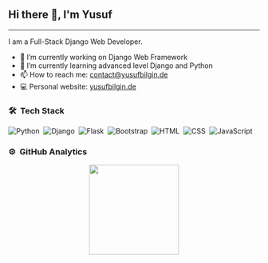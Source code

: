 <h2>Hi there 👋, I'm Yusuf</h2>
<hr>

I am a Full-Stack Django Web Developer.

- 🔭 I’m currently working on Django Web Framework
- 🌱 I’m currently learning advanced level Django and Python
- 📫 How to reach me: contact@yusufbilgin.de
- 💻 Personal website: [yusufbilgin.de](https://yusufbilgin.de "yusufbilgin.de")


### 🛠 &nbsp;Tech Stack 

![Python](https://img.shields.io/badge/-Python-05122A?style=flat&logo=python)&nbsp;
![Django](https://img.shields.io/badge/-Django-05122A?style=flat&logo=django&logoColor=092E20)&nbsp;
![Flask](https://img.shields.io/badge/-Flask-05122A?style=flat&logo=flask)&nbsp;
![Bootstrap](https://img.shields.io/badge/-Bootstrap-05122A?style=flat&logo=bootstrap&logoColor=563D7C)&nbsp;
![HTML](https://img.shields.io/badge/-HTML-05122A?style=flat&logo=HTML5)&nbsp;
![CSS](https://img.shields.io/badge/-CSS-05122A?style=flat&logo=CSS3&logoColor=1572B6)&nbsp;
![JavaScript](https://img.shields.io/badge/-JavaScript-05122A?style=flat&logo=javascript)&nbsp;


### ⚙️ &nbsp;GitHub Analytics

<p align="center">
    <a href="https://github.com/YusufBilgin">
        <img height="180em" src="https://github-readme-stats-eight-theta.vercel.app/api?username=YusufBilgin&show_icons=true&theme=algolia&include_all_commits=true&count_private=true"/>
    </a>
</p>
